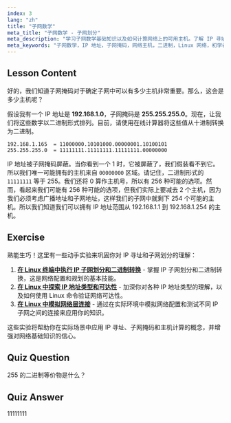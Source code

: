 ```yaml
---
index: 3
lang: "zh"
title: "子网数学"
meta_title: "子网数学 - 子网划分"
meta_description: "学习子网数学基础知识以及如何计算网络上的可用主机。了解 IP 寻址和子网掩码，适合初学者。开始你的 Linux 之旅！"
meta_keywords: "子网数学，IP 地址，子网掩码，网络主机，二进制，Linux 网络，初学者教程，指南"
---
```


## Lesson Content

好的，我们知道子网掩码对于确定子网中可以有多少主机非常重要。那么，这会是多少主机呢？

假设我有一个 IP 地址是 **192.168.1.0**，子网掩码是 **255.255.255.0**。现在，让我们将这些数字以二进制形式排列。目前，请使用在线计算器将这些值从十进制转换为二进制。

```
192.168.1.165  = 11000000.10101000.00000001.10100101
255.255.255.0  = 11111111.11111111.11111111.00000000
```

IP 地址被子网掩码屏蔽。当你看到一个 1 时，它被屏蔽了，我们假装看不到它。所以我们唯一可能拥有的主机来自 `00000000` 区域。请记住，二进制形式的 `11111111` 等于 255。我们还将 0 算作主机号，所以有 256 种可能的选项。然而，看起来我们可能有 256 种可能的选项，但我们实际上要减去 2 个主机，因为我们必须考虑广播地址和子网地址，这样我们的子网中就剩下 254 个可能的主机。所以我们知道我们可以拥有 IP 地址范围从 192.168.1.1 到 192.168.1.254 的主机。

## Exercise

熟能生巧！这里有一些动手实验来巩固你对 IP 寻址和子网划分的理解：

1. **[在 Linux 终端中执行 IP 子网划分和二进制转换](https://labex.io/zh/labs/linux-perform-ip-subnetting-and-binary-conversion-in-the-linux-terminal-592782)** - 掌握 IP 子网划分和二进制转换，这是网络配置和规划的基本技能。
2. **[在 Linux 中探索 IP 地址类型和可达性](https://labex.io/zh/labs/linux-explore-ip-address-types-and-reachability-in-linux-592780)** - 加深你对各种 IP 地址类型的理解，以及如何使用 Linux 命令验证网络可达性。
3. **[在 Linux 中模拟网络层连接](https://labex.io/zh/labs/linux-simulate-network-layer-connectivity-in-linux-592752)** - 通过在实际环境中模拟网络配置和测试不同 IP 子网之间的连接来应用你的知识。

这些实验将帮助你在实际场景中应用 IP 寻址、子网掩码和主机计算的概念，并增强对网络基础知识的信心。

## Quiz Question

255 的二进制等价物是什么？

## Quiz Answer

11111111
